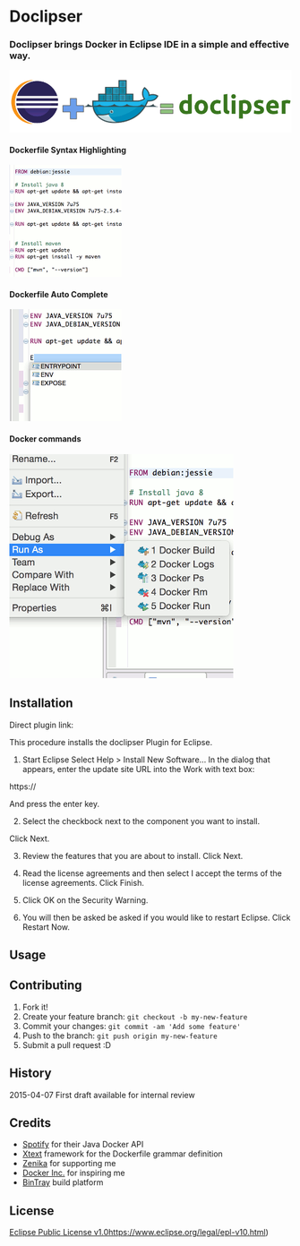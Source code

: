 # Doclipser
### Doclipser brings Docker in Eclipse IDE in a simple and effective way.

![image](images/doclipser.gif)

#### Dockerfile Syntax Highlighting
![image](images/syntax-highlighting.gif)

#### Dockerfile Auto Complete
![image](images/auto-completion.gif)

#### Docker commands
![image](images/run-as-screenshot.gif)




## Installation

Direct plugin link: 

This procedure installs the doclipser Plugin for Eclipse.

1. Start Eclipse
Select Help > Install New Software... In the dialog that appears, enter the update site URL into the Work with text box:

https://<TODO>

And press the enter key.

2. Select the checkbock next to the component you want to install.

Click Next.

3. Review the features that you are about to install. Click Next.

4. Read the license agreements and then select I accept the terms of the license agreements. Click Finish.

5. Click OK on the Security Warning.

6. You will then be asked be asked if you would like to restart Eclipse. Click Restart Now.

## Usage

## Contributing

1. Fork it!
2. Create your feature branch: `git checkout -b my-new-feature`
3. Commit your changes: `git commit -am 'Add some feature'`
4. Push to the branch: `git push origin my-new-feature`
5. Submit a pull request :D

## History
2015-04-07 First draft available for internal review

## Credits
* [Spotify](https://www.spotify.com/fr/) for their Java Docker API
* [Xtext](https://eclipse.org/Xtext/) framework for the Dockerfile grammar definition
* [Zenika](zenika.com) for supporting me
* [Docker Inc.](docker.com) for inspiring me
* [BinTray](bintray.com) build platform

## License

[Eclipse Public License v1.0]()https://www.eclipse.org/legal/epl-v10.html)